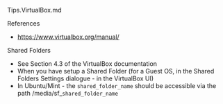 Tips.VirtualBox.md

References
* https://www.virtualbox.org/manual/

Shared Folders
* See Section 4.3 of the VirtualBox documentation
* When you have setup a Shared Folder (for a Guest OS, in the Shared Folders Settings dialogue - in the VirtualBox UI)  
* In Ubuntu/Mint - the ```shared_folder_name``` should be accessible via the path /media/sf_```shared_folder_name```  

